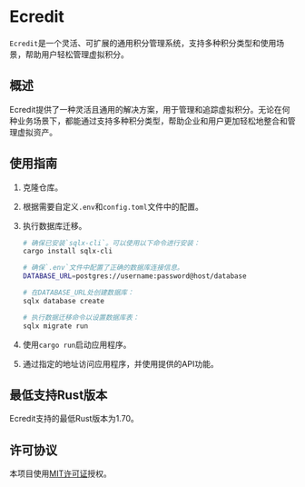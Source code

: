 # Ecredit

`Ecredit`是一个灵活、可扩展的通用积分管理系统，支持多种积分类型和使用场景，帮助用户轻松管理虚拟积分。

## 概述

Ecredit提供了一种灵活且通用的解决方案，用于管理和追踪虚拟积分。无论在何种业务场景下，都能通过支持多种积分类型，帮助企业和用户更加轻松地整合和管理虚拟资产。

## 使用指南

1. 克隆仓库。
2. 根据需要自定义`.env`和`config.toml`文件中的配置。
3. 执行数据库迁移。

   ```bash
   # 确保已安装`sqlx-cli`。可以使用以下命令进行安装：
   cargo install sqlx-cli

   # 确保`.env`文件中配置了正确的数据库连接信息。
   DATABASE_URL=postgres://username:password@host/database

   # 在DATABASE_URL处创建数据库：
   sqlx database create

   # 执行数据迁移命令以设置数据库表：
   sqlx migrate run
   ```

4. 使用`cargo run`启动应用程序。
5. 通过指定的地址访问应用程序，并使用提供的API功能。

## 最低支持Rust版本

Ecredit支持的最低Rust版本为1.70。

## 许可协议

本项目使用[MIT许可证](LICENSE)授权。
